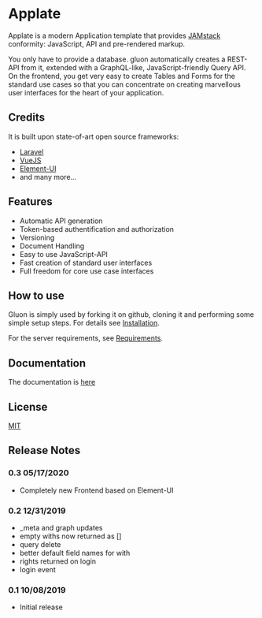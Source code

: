 # Applate

Applate is a modern Application template that provides
[JAMstack](https://jamstack.org/) conformity: JavaScript, API and pre-rendered markup. 

You only have to provide a database. 
gluon automatically creates a REST-API from it, 
extended with a GraphQL-like, JavaScript-friendly Query API.
On the frontend, you get very easy to create Tables and Forms for the standard use cases
so that you can concentrate on creating marvellous user interfaces 
for the heart of your application.

## Credits

It is built upon state-of-art open source frameworks:

- [Laravel](https://laravel.com)
- [VueJS](https://vuejs.org/)
- [Element-UI](https://element.eleme.io/#/en-US)
- and many more...

## Features

- Automatic API generation
- Token-based authentification and authorization
- Versioning
- Document Handling
- Easy to use JavaScript-API
- Fast creation of standard user interfaces
- Full freedom for core use case interfaces

## How to use

Gluon is simply used by forking it on github, cloning it 
and performing some simple setup steps. 
For details see [Installation](docs/Installation.md).

For the server requirements, see [Requirements](docs/Requirements.md).

## Documentation

The documentation is [here](docs/Documentation.md)

## License

[MIT](LICENSE.md)

## Release Notes

### 0.3 05/17/2020

- Completely new Frontend based on Element-UI

### 0.2 12/31/2019

- _meta and graph updates
- empty withs now returned as []
- query delete
- better default field names for with
- rights returned on login
- login event


### 0.1 10/08/2019

- Initial release